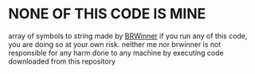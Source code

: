 # NONE OF THIS CODE IS MINE

array of symbols to string made by [BRWinner](https://github.com/brwinner5350)
if you run any of this code, you are doing so at your own risk. neither me nor brwinner is not responsible for any harm done to any machine by executing code downloaded from this repository
